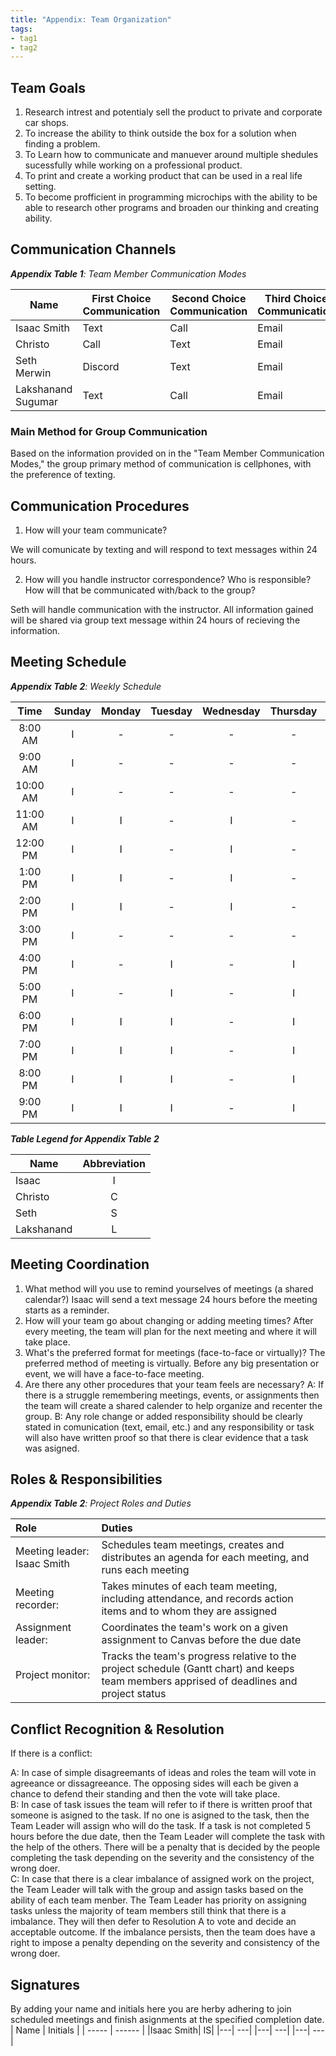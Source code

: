```yaml
---
title: "Appendix: Team Organization"
tags:
- tag1
- tag2
---
```


## Team Goals

1. Research  intrest and potentialy sell the product to private and corporate car shops.
2. To increase the ability to think outside the box for a solution when finding a problem. 
3. To Learn how to communicate and manuever around multiple shedules sucessfully while working on a professional product. 
4. To print and create a working product that can be used in a real life setting. 
5. To become profficient in programming microchips with the ability to be able to research other programs and broaden our thinking and creating ability. 
 

## Communication Channels

_**Appendix Table 1**: Team Member Communication Modes_

|Name                 | First Choice Communication | Second Choice Communication | Third Choice Communication |
|---------------------|----------------------------|-----------------------------|----------------------------|
|Isaac Smith        |  Text | Call | Email |
|Christo            |  Call | Text | Email |
|Seth Merwin        |  Discord | Text | Email |
|Lakshanand Sugumar |  Text | Call | Email |

### Main Method for Group Communication

Based on the information provided on in the "Team Member Communication Modes," the group primary method of communication is cellphones, with the preference of texting. 
 
## Communication Procedures

1. How will your team communicate?

We will comunicate by texting and will respond to text messages within 24 hours. 

2. How will you handle instructor correspondence? Who is responsible? How will that be communicated with/back to the group?

Seth will handle communication with the instructor. All information gained will be shared via group text message within 24 hours of recieving the information. 

## Meeting Schedule

_**Appendix Table 2**: Weekly Schedule_

| Time | Sunday | Monday | Tuesday | Wednesday | Thursday | Friday | Saturday |
| :------: | :----: | :----: | :----: | :----: | :----: | :----: | :-----: |
| 8:00 AM | I | - | - | - | - | - | - |
| 9:00 AM | I | - | - | - | - | - | - |
| 10:00 AM | I | - | - | - | - | - | - |
| 11:00 AM | I | I | - | I | - | - | - |
| 12:00 PM | I | I | - | I | - | - | - |
| 1:00 PM | I | I | - | I | - | - | - |
| 2:00 PM | I | I | - | I | - | - | - |
| 3:00 PM | I | - | - | - | - | - | - |
| 4:00 PM | I | - | I | - | I | - | - |
| 5:00 PM | I | - | I | - | I | - | I |
| 6:00 PM | I | I | I | - | I | - | I |
| 7:00 PM | I | I | I | - | I | I | I |
| 8:00 PM | I | I | I | - | I | I | I |
| 9:00 PM | I | I | I | - | I | I | I |

_**Table Legend for Appendix Table 2**_

| Name | Abbreviation |
| ----- | :------: |
| Isaac | I |
| Christo | C |
| Seth | S |
| Lakshanand | L |


## Meeting Coordination

1. What method will you use to remind yourselves of meetings (a shared calendar?)
Isaac will send a text message 24 hours before the meeting starts as a reminder. 
1. How will your team go about changing or adding meeting times?
After every meeting, the team will plan for the next meeting and where it will take place. 
1. What's the preferred format for meetings (face-to-face or virtually)?
The preferred method of meeting is virtually. Before any big presentation or event, we will have a face-to-face meeting. 
1. Are there any other procedures that your team feels are necessary?
A: If there is a struggle remembering meetings, events, or assignments then the team will create a shared calender to help organize and recenter the group. 
B: Any role change or added responsibility should be clearly stated in comunication (text, email, etc.) and any responsibility or task will also have written proof so that there is clear evidence that a task was asigned. 

## Roles & Responsibilities

_**Appendix Table 2**: Project Roles and Duties_

| **Role**          | **Duties**                                                                                                                                |
| :---------------- | :---------------------------------------------------------------------------------------------------------------------------------------- |
| Meeting leader: Isaac Smith    | Schedules team meetings, creates and distributes an agenda for each meeting, and runs each meeting                                        |
| Meeting recorder:   | Takes minutes of each team meeting, including attendance, and records action items and to whom they are assigned                          |
| Assignment leader:  | Coordinates the team's work on a given assignment to Canvas before the due date                                                           |
| Project monitor:    | Tracks the team's progress relative to the project schedule (Gantt chart) and keeps team members apprised of deadlines and project status |

## Conflict Recognition & Resolution

If there is a conflict: 

A: In case of simple disagreemants of ideas and roles the team will vote in agreeance or dissagreeance. The opposing sides will each be given a chance to defend their standing and then the vote will take place. 
<br>
B: In case of task issues the team will refer to if there is written proof that someone is asigned to the task. If no one is asigned to the task, then the Team Leader will assign who will do the task. If a task is not completed 5 hours before the due date, then the Team Leader will complete the task with the help of the others. There will be a penalty that is decided by the people completing the task depending on the severity and the consistency of the wrong doer. 
<br>
C: In case that there is a clear imbalance of assigned work on the project, the Team Leader will talk with the group and assign tasks based on the ability of each team menber. The Team Leader has priority on assigning tasks unless the majority of team members still think that there is a imbalance. They will then defer to Resolution A to vote and decide an acceptable outcome. If the imbalance persists, then the team does have a right to impose a penalty depending on the severity and consistency of the wrong doer. 
<br>


## Signatures

By adding your name and initials here you are herby adhering to join scheduled meetings and finish asignments at the specified completion date. 
| Name | Initials |
| ----- | ------ |
|Isaac Smith| IS|
|---| ---|
|---| ---|
|---| ---|

